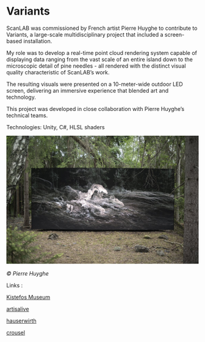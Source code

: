 # Variants

ScanLAB was commissioned by French artist Pierre Huyghe to contribute to Variants, a large-scale multidisciplinary project that included a screen-based installation.

My role was to develop a real-time point cloud rendering system capable of displaying data ranging from the vast scale of an entire island down to the microscopic detail of pine needles - all rendered with the distinct visual quality characteristic of ScanLAB’s work.

The resulting visuals were presented on a 10-meter-wide outdoor LED screen, delivering an immersive experience that blended art and technology.

This project was developed in close collaboration with Pierre Huyghe’s technical teams.

Technologies: Unity, C#, HLSL shaders

![image](../Images/ScanLAB/Variants/Pierre-kistefos-6_0197Modif.jpg)

*© Pierre Huyghe*

Links : 

[Kistefos Museum](https://www.kistefosmuseum.com/sculptur/variants)

[artisalive](https://artisalive.co.uk/2022/07/10/pierre-huyghe-variants-at-kistefos-museum/)

[hauserwirth](https://www.hauserwirth.com/news/36415-pierre-huyghe-to-create-site-specific-work-second-law-at-kistefos-in-norway/)

[crousel](https://www.hauserwirth.com/news/36415-pierre-huyghe-to-create-site-specific-work-second-law-at-kistefos-in-norway/)

